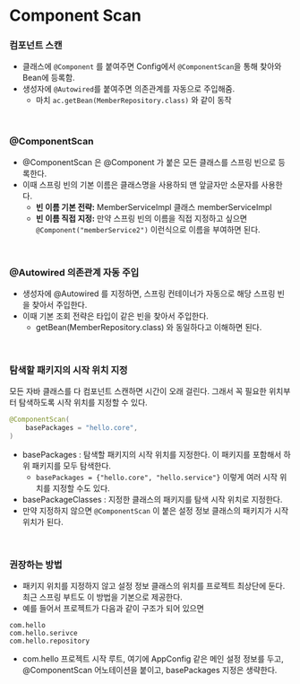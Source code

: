 # Component Scan
### 컴포넌트 스캔
- 클래스에 `@Component` 를 붙여주면 Config에서 `@ComponentScan`을 통해 찾아와 Bean에 등록함.
- 생성자에 `@Autowired`를 붙여주면 의존관계를 자동으로 주입해줌.
  - 마치 `ac.getBean(MemberRepository.class)` 와 같이 동작
    
<br>

### @ComponentScan
- @ComponentScan 은 @Component 가 붙은 모든 클래스를 스프링 빈으로 등록한다.
- 이때 스프링 빈의 기본 이름은 클래스명을 사용하되 맨 앞글자만 소문자를 사용한다.
    - **빈 이름 기본 전략:** MemberServiceImpl 클래스 memberServiceImpl
    - **빈 이름 직접 지정:** 만약 스프링 빈의 이름을 직접 지정하고 싶으면`@Component("memberService2")` 이런식으로 이름을 부여하면 된다.
    
<br>

### @Autowired 의존관계 자동 주입
- 생성자에 @Autowired 를 지정하면, 스프링 컨테이너가 자동으로 해당 스프링 빈을 찾아서 주입한다.
- 이때 기본 조회 전략은 타입이 같은 빈을 찾아서 주입한다.
    - getBean(MemberRepository.class) 와 동일하다고 이해하면 된다.

<br>

### 탐색할 패키지의 시작 위치 지정
모든 자바 클래스를 다 컴포넌트 스캔하면 시간이 오래 걸린다. 그래서 꼭 필요한 위치부터 탐색하도록 시작
위치를 지정할 수 있다.
```java
@ComponentScan(
    basePackages = "hello.core",
)

```
- basePackages : 탐색할 패키지의 시작 위치를 지정한다. 이 패키지를 포함해서 하위 패키지를 모두 탐색한다.
    - `basePackages = {"hello.core", "hello.service"}` 이렇게 여러 시작 위치를 지정할 수도 있다.
- basePackageClasses : 지정한 클래스의 패키지를 탐색 시작 위치로 지정한다.
- 만약 지정하지 않으면 `@ComponentScan` 이 붙은 설정 정보 클래스의 패키지가 시작 위치가 된다.

<br>

### 권장하는 방법
- 패키지 위치를 지정하지 않고 설정 정보 클래스의 위치를 프로젝트 최상단에 둔다. 최근 스프링 부트도 이 방법을 기본으로 제공한다.
- 예를 들어서 프로젝트가 다음과 같이 구조가 되어 있으면
```
com.hello
com.hello.serivce
com.hello.repository

```
- com.hello 프로젝트 시작 루트, 여기에 AppConfig 같은 메인 설정 정보를 두고,
@ComponentScan 어노테이션을 붙이고, basePackages 지정은 생략한다.